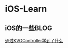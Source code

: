 # iOS-Learn

## iOS的一些BLOG
[通过KVOController学到了什么](https://github.com/rock2214/iOS-Learn/blob/master/源码阅读/通过KVOController学到了什么.md)
